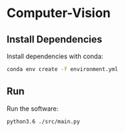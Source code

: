 # Computer-Vision

## Install Dependencies

Install dependencies with conda:

```sh
conda env create -f environment.yml
```

## Run

Run the software:

```sh
python3.6 ./src/main.py
```
